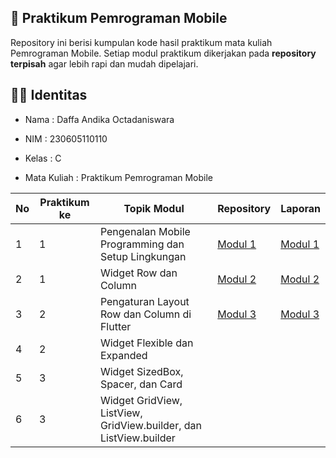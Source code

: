 ##  📱 Praktikum Pemrograman Mobile

Repository ini berisi kumpulan kode hasil praktikum mata kuliah Pemrograman Mobile. Setiap modul praktikum dikerjakan pada **repository terpisah** agar lebih rapi dan mudah dipelajari.

## 👨‍💻 Identitas

- Nama : Daffa Andika Octadaniswara 

- NIM : 230605110110

- Kelas : C

- Mata Kuliah : Praktikum Pemrograman Mobile

| No  | Praktikum ke | Topik Modul  | Repository | Laporan |
| ------------ | ------------ | ------------ | ------------ | ------------ |
| 1 | 1 | Pengenalan Mobile Programming dan Setup Lingkungan | [Modul 1](https://github.com/Dapaaw/PrakMobileeeee/tree/main "Modul 1") | [Modul 1](https://drive.google.com/file/d/1uAAz2BpoL02oAFHKVckJ_D_ybj6doVzp/view?usp=drive_link "Modul 1") | 
| 2 | 1 | Widget Row dan Column | [Modul 2](https://github.com/Dapaaw/Modul-2 "Modul 2") | [Modul 2](https://drive.google.com/file/d/1aVrI_zHUbiHd7i9og0th1osQUB0GIEcB/view?usp=drive_link "Modul 2") |
| 3 | 2 | Pengaturan Layout Row dan Column di Flutter | [Modul 3](https://github.com/Dapaaw/Modul-3 "Modul 3") | [Modul 3](https://drive.google.com/file/d/1jfUvYLyM3VrpnuBSxTirXeOZWn7YJDou/view?usp=drive_link "Modul 3") |
| 4 | 2 | Widget Flexible dan Expanded |  |  | [Modul 4](https://github.com/Dapaaw/Modul-4 "Modul 4") |
| 5 | 3 | Widget SizedBox, Spacer, dan Card |  |  | [Modul 5](https://github.com/Dapaaw/Modul-5 "Modul 5") |
| 6 | 3 | Widget GridView, ListView, GridView.builder, dan ListView.builder |  |  | [Modul 6](https://github.com/Dapaaw/Modul-4 "Modul 6") |

